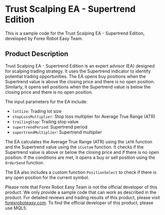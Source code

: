 # Trust Scalping EA - Supertrend Edition

This is a sample code for the Trust Scalping EA - Supertrend Edition, developed by Forex Robot Easy Team. 

## Product Description

Trust Scalping EA - Supertrend Edition is an expert advisor (EA) designed for scalping trading strategy. It uses the Supertrend indicator to identify potential trading opportunities. The EA opens buy positions when the Supertrend value is above the closing price and there is no open position. Similarly, it opens sell positions when the Supertrend value is below the closing price and there is no open position.

The input parameters for the EA include:
- `lotSize`: Trading lot size
- `stopLossMultiplier`: Stop loss multiplier for Average True Range (ATR)
- `trailingStop`: Trailing stop value
- `supertrendPeriod`: Supertrend period
- `supertrendMultiplier`: Supertrend multiplier

The EA calculates the Average True Range (ATR) using the `iATR` function and the Supertrend value using the `iCustom` function. It checks if the Supertrend value is above or below the closing price and if there is no open position. If the conditions are met, it opens a buy or sell position using the `OrderSend` function.

The EA also includes a custom function `PositionSelect` to check if there is any open position for the current symbol.

Please note that Forex Robot Easy Team is not the official developer of this product. We only provide a sample code that can work as described in the product. For detailed reviews and trading results of this product, please visit [forexroboteasy.com](https://forexroboteasy.com/forex-robot-review/trust-scalping-ea-review-maximize-gold-trades-on-m1/). To find the official developer of this product, please use MQL5.
